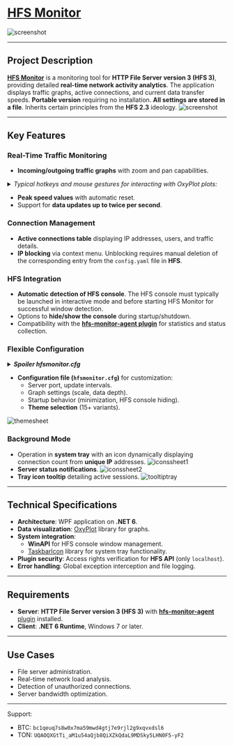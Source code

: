 # [HFS Monitor](../../releases/)

![screenshot](../../blob/main/screenshots/icon.png)

---

## Project Description

**[HFS Monitor](../../releases/)** is a monitoring tool for **HTTP File Server version 3 (HFS 3)**, providing detailed **real-time network activity analytics**. The application displays traffic graphs, active connections, and current data transfer speeds. **Portable version** requiring no installation. **All settings are stored in a file**. Inherits certain principles from the **HFS 2.3** ideology.
![screenshot](../../blob/main/screenshots/screenshot.jpg)

---

## Key Features

### Real-Time Traffic Monitoring
* **Incoming/outgoing traffic graphs** with zoom and pan capabilities.
<details>
  <summary><i>Typical hotkeys and mouse gestures for interacting with OxyPlot plots:</i></summary>

```
   Mouse Actions

    Pan:  
      Right mouse button
      Alt + Left mouse button

    Zoom:  
      Mouse wheel
        Zoom by rectangle:  
          Ctrl + Right mouse button
          Middle mouse button
          Ctrl + Alt + Left mouse button

    Reset (zoom/pan):  
      Ctrl + Right mouse button double-click
      Middle mouse button double-click
      Ctrl + Alt + Left mouse button double-click

    Show 'tracker' (display coordinates/data at mouse position):  
      Left mouse button
      Shift + Left mouse button (for points-only tracker)
      Ctrl + Left mouse button (for free tracker, showing mouse coordinates)


   Keyboard Actions

    Pan:  
      Up/Down/Left/Right arrow keys
      Ctrl + Arrow key (for fine pan)

    Zoom In:  
      'Add' key (on numeric keypad)
      'PageUp' key
      Ctrl + 'Add' / 'PageUp' (for fine zoom)

    Zoom Out:  
      'Subtract' key (on numeric keypad)
      'PageDown' key
      Ctrl + 'Subtract' / 'PageDown' (for fine zoom)

    Reset axes:  
      'R' key
      'Home' key

    Copy bitmap to clipboard:  
      Ctrl + C

    Copy code (OxyPlot model definition):  
      Ctrl + Alt + C

    Copy properties:  
      Ctrl + Alt + R

You can find more details by searching Google or examining the `PlotController.cs` source code in the OxyPlot repository.
```

</details>

* **Peak speed values** with automatic reset.
* Support for **data updates up to twice per second**.

### Connection Management
* **Active connections table** displaying IP addresses, users, and traffic details.
* **IP blocking** via context menu. Unblocking requires manual deletion of the corresponding entry from the `config.yaml` file in **HFS**.

### HFS Integration
* **Automatic detection of HFS console**. The HFS console must typically be launched in interactive mode and before starting HFS Monitor for successful window detection.
* Options to **hide/show the console** during startup/shutdown.
* Compatibility with the [**hfs-monitor-agent plugin**](../../../hfs-monitor-agent/) for statistics and status collection.

### Flexible Configuration
<details>
  <summary><i><b> Spoiler hfsmonitor.cfg</b></i></summary>

  ```cfg
# Configuration HFS Monitor:
# Port HTTP File Server on localhost
# (default 80)
hfsport=80

# HFS Monitor Main Window Settings:
#
# The HFS Console must be launched before HFS Monitor.
# If not, HFS Monitor might be unable to determine
# the window name required for hiding it.
# (Boolean 0/1)
hide_console_on_startup=1

# (Boolean 0/1)
unhide_console_on_exit=1

# (Boolean 0/1)
start_minimized=0

# Part of the code uses a hardcoded 5-second refresh timer.
# Another part is configured here. This is responsible for
# updating the graph, connections, speed readings, and so on.
# High values minimize resource usage.
# (0.5 - 60 seconds)
update_interval_seconds=0.5

# Speed maximum values reset interval (in minutes).
# Resets "Peak In" and "Peak Out" speed values after this period.
max_reset_minutes=180

# Chart settings:
# Changing settings might break the chart over time or stress CPU.
# Use with caution.
#
# Number of minutes displayed by default on the chart (visible area)
# With auto-scroll enabled, the chart will show the last N minutes.
# High view values with a large number of points impact CPU load.
view_minutes=5

# Maximum data points per series (incoming/outgoing traffic).
# Older points are automatically removed when the limit is exceeded.
# Rendering 100,000 points at a refresh rate of 0.5 seconds can result
# in CPU utilization of up to 25% on a quad-core processor in some cases.
# Drawing 1,200 points for a 10-minute visible area at a 0.5-second
# refresh rate causes less than a 1% CPU load.
max_data_points=22000

# Graph auto-scroll timeout (in seconds).
# If there's no user interaction with the graph for this duration,
# automatic scrolling to the latest data is re-enabled.
auto_scroll_timeout=2

# Minimum graph zoom scale (in seconds).
# Defines the smallest time interval visible when zooming in.
graph_min_zoom_seconds=10

# Maximum graph zoom scale (in hours).
# Defines the largest time interval visible when zooming out.
# Must equal graph_max_past_hours. If not, the chart might collapse.
graph_max_zoom_hours=3

# Maximum history depth (in hours).
# Limits how far back in time you can view on the graph.
# Must equal graph_max_zoom_hours. If not, the chart might collapse.
graph_max_past_hours=3

# Maximum future offset (in minutes).
# Limits how far forward you can shift the graph view.
# This is necessary to prevent collapse in some cases.
graph_max_future_minutes=5

# Themes:
# ClassicTheme/ClassicTheme2/CyberTheme/GrayTheme/HFSTheme/GradientTheme
# DarkTheme/DarkTheme2/DarkTheme3/DarkTheme4/DarkTheme5/GradientBlueTheme
# LightTheme/LightTheme2/LightTheme3/MatrixTheme/NeonTheme/PeachTheme
theme=LightTheme
  ```
</details>

* **Configuration file (`hfsmonitor.cfg`)** for customization:
    * Server port, update intervals.
    * Graph settings (scale, data depth).
    * Startup behavior (minimization, HFS console hiding).
    * **Theme selection** (15+ variants).

![themesheet](../../blob/main/screenshots/themesheet.jpg)

### Background Mode
* Operation in **system tray** with an icon dynamically displaying connection count from **unique IP** addresses.
![iconssheet1](../../blob/main/screenshots/iconssheet1.jpg)
* **Server status notifications**. ![iconssheet2](../../blob/main/screenshots/iconssheet2.jpg)
* **Tray icon tooltip** detailing active sessions.
![tooltiptray](../../blob/main/screenshots/tooltiptray.jpg)

---

## Technical Specifications

* **Architecture**: WPF application on **.NET 6**.
* **Data visualization**: [OxyPlot](https://oxyplot.github.io/) library for graphs.
* **System integration**:
    * **WinAPI** for HFS console window management.
    * [TaskbarIcon](https://github.com/hardcodet/wpf-notifyicon) library for system tray functionality.
* **Plugin security**: Access rights verification for **HFS API** (only `localhost`).
* **Error handling**: Global exception interception and file logging.

---

## Requirements

* **Server**: **HTTP File Server version 3 (HFS 3)** with [**hfs-monitor-agent** plugin](../../../hfs-monitor-agent/) installed.
* **Client**: **.NET 6 Runtime**, Windows 7 or later.

---

## Use Cases

* File server administration.
* Real-time network load analysis.
* Detection of unauthorized connections.
* Server bandwidth optimization.

---
Support:
* BTC: `bc1qeuq7s8w0x7ma59mwd4gtj7e9rjl2g9xqvxdsl6`
* TON: `UQAOQXGtTi_aM1u54aQjb8QiXZkQdaL9MDSky5LHN0F5-yF2`

